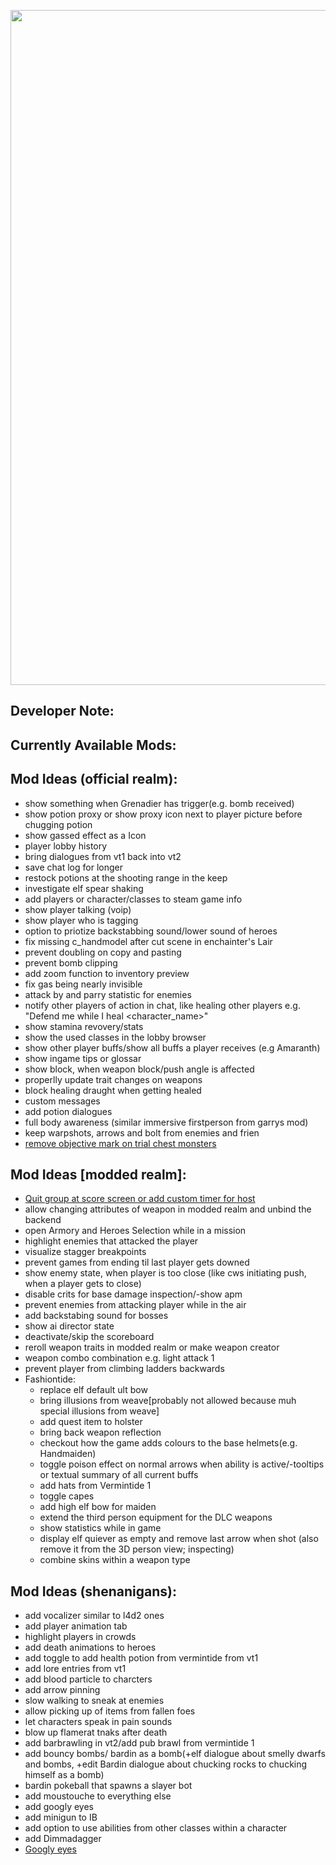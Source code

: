 <p align="center">
  <img src="../../assets/VT2-Images/banner-vt2.png" width="1080">
</p>

## Developer Note:

## Currently Available Mods:

## Mod Ideas (official realm):
- show something when Grenadier has trigger(e.g. bomb received)
- show potion proxy or show proxy icon next to player picture before chugging potion
- show gassed effect as a Icon
- player lobby history
- bring dialogues from vt1 back into vt2
- save chat log for longer
- restock potions at the shooting range in the keep
- investigate elf spear shaking
- add players or character/classes to steam game info
- show player talking (voip)
- show player who is tagging
- option to priotize backstabbing sound/lower sound of heroes
- fix missing c_handmodel after cut scene in enchainter's Lair
- prevent doubling on copy and pasting
- prevent bomb clipping
- add zoom function to inventory preview
- fix gas being nearly invisible
- attack by and parry statistic for enemies
- notify other players of action in chat, like healing other players e.g. "Defend me while I heal <character_name>"
- show stamina revovery/stats
- show the used classes in the lobby browser
- show other player buffs/show all buffs a player receives (e.g Amaranth)
- show ingame tips or glossar
- show block, when weapon block/push angle is affected
- properlly update trait changes on weapons
- block healing draught when getting healed
- custom messages
- add potion dialogues
- full body awareness (similar immersive firstperson from garrys mod)
- keep warpshots, arrows and bolt from enemies and frien
- [remove objective mark on trial chest monsters](https://steamcommunity.com/workshop/discussions/18446744073709551615/3278067618886032650/?appid=552500)

## Mod Ideas [modded realm]:
- [Quit group at score screen or add custom timer for host](https://steamcommunity.com/workshop/discussions/18446744073709551615/3395163120820317370/?appid=552500)
- allow changing attributes of weapon in modded realm and unbind the backend
- open Armory and Heroes Selection while in a mission
- highlight enemies that attacked the player
- visualize stagger breakpoints
- prevent games from ending til last player gets downed
- show enemy state, when player is too close (like cws initiating push, when a player gets to close)
- disable crits for base damage inspection/-show apm
- prevent enemies from attacking player while in the air
- add backstabing sound for bosses
- show ai director state
- deactivate/skip the scoreboard
- reroll weapon traits in modded realm or make weapon creator
- weapon combo combination e.g. light attack 1
- prevent player from climbing ladders backwards
- Fashiontide:
  - replace elf default ult bow
  - bring illusions from weave[probably not allowed because muh special illusions from weave]
  - add quest item to holster
  - bring back weapon reflection
  - checkout how the game adds colours to the base helmets(e.g. Handmaiden)
  - toggle poison effect on normal arrows when ability is active/-tooltips or textual summary of all current buffs
  - add hats from Vermintide 1
  - toggle capes
  - add high elf bow for maiden
  - extend the third person equipment for the DLC weapons
  - show statistics while in game
  - display elf quiever as empty and remove last arrow when shot (also remove it from the 3D person view; inspecting)
  - combine skins within a weapon type 

## Mod Ideas (shenanigans):
- add vocalizer similar to l4d2 ones
- add player animation tab
- highlight players in crowds
- add death animations to heroes
- add toggle to add health potion from vermintide from vt1
- add lore entries from vt1
- add blood particle to charcters
- add arrow pinning
- slow walking to sneak at enemies
- allow picking up of items from fallen foes
- let characters speak in pain sounds
- blow up flamerat tnaks after death
- add barbrawling in vt2/add pub brawl from vermintide 1
- add bouncy bombs/ bardin as a bomb(+elf dialogue about smelly dwarfs and bombs, +edit Bardin dialogue about chucking rocks to chucking himself as a bomb)
- bardin pokeball that spawns a slayer bot
- add moustouche to everything else
- add googly eyes
- add minigun to IB
- add option to use abilities from other classes within a character
- add Dimmadagger
- [Googly eyes](https://steamcommunity.com/workshop/discussions/18446744073709551615/3043859512566089670/?appid=552500)





